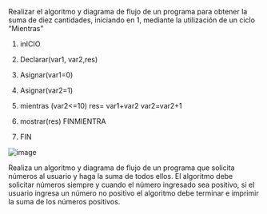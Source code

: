 Realizar el algoritmo y diagrama de flujo de un programa para obtener la suma de diez cantidades, iniciando en 1, mediante la utilización de un ciclo “Mientras”

1. inICIO
 
2. Declarar(var1, var2,res)
 
3. Asignar(var1=0)
 
4. Asignar(var2=1)
 
5. mientras (var2<=10) res= var1+var2 var2=var2+1
 
6. mostrar(res)  FINMIENTRA
 
7. FIN


![image](https://user-images.githubusercontent.com/101203503/159748373-61818a8f-0b3e-4b7a-beed-4fdec50c9624.png)


Realiza un algoritmo y diagrama de flujo de un programa que solicita números al usuario y haga la suma de todos ellos. El algoritmo debe solicitar números siempre y cuando el número ingresado sea positivo, si el usuario ingresa un número no positivo el algoritmo debe terminar e imprimir la suma de los números positivos.

